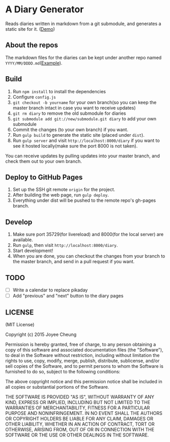 # A Diary Generator

Reads diaries written in markdown from a git submodule, and generates a static site for it. ([Demo](http://joyeecheung.github.io/diary/))

## About the repos

The markdown files for the diaries can be kept under another repo named `YYYY/MM/DDDD.md`([Example](https://github.com/joyeecheung/my-tech-diary)).

## Build

1. Run `npm install` to install the dependencies
2. Configure `config.js`
3. `git checkout -b yourname` for your own branch(so you can keep the master branch intact in case you want to receive updates)
4. `git rm diary` to remove the old submodule for diaries
5. `git submodule add git://new/submodule.git diary` to add your own submodule
6. Commit the changes (to your own branch) if you want.
7. Run `gulp build` to generate the static site (placed under `dist`).
8. Run `gulp server` and visit `http://localhost:8000/diary` if you want to see it hosted locally(make sure the port 8000 is not taken).

You can receive updates by pulling updates into your master branch, and check them out to your own branch.

## Deploy to GitHub Pages

1. Set up the SSH git remote `origin` for the project.
2. After building the web page, run `gulp deploy`.
3. Everything under dist will be pushed to the remote repo's gh-pages branch.

## Develop

1. Make sure port 35729(for livereload) and 8000(for the local server) are available.
2. Run `gulp`, then visit `http://localhost:8000/diary`.
3. Start development!
4. When you are done, you can checkout the changes from your branch to the master branch, and send in a pull request if you want.

## TODO

- [ ] Write a calendar to replace pikaday
- [ ] Add "previous" and "next" button to the diary pages

## LICENSE

(MIT License)

Copyright (c) 2015 Joyee Cheung

Permission is hereby granted, free of charge, to any person obtaining a copy of this software and associated documentation files (the "Software"), to deal in the Software without restriction, including without limitation the rights to use, copy, modify, merge, publish, distribute, sublicense, and/or sell copies of the Software, and to permit persons to whom the Software is furnished to do so, subject to the following conditions:

The above copyright notice and this permission notice shall be included in all copies or substantial portions of the Software.

THE SOFTWARE IS PROVIDED "AS IS", WITHOUT WARRANTY OF ANY KIND, EXPRESS OR IMPLIED, INCLUDING BUT NOT LIMITED TO THE WARRANTIES OF MERCHANTABILITY, FITNESS FOR A PARTICULAR PURPOSE AND NONINFRINGEMENT. IN NO EVENT SHALL THE AUTHORS OR COPYRIGHT HOLDERS BE LIABLE FOR ANY CLAIM, DAMAGES OR OTHER LIABILITY, WHETHER IN AN ACTION OF CONTRACT, TORT OR OTHERWISE, ARISING FROM, OUT OF OR IN CONNECTION WITH THE SOFTWARE OR THE USE OR OTHER DEALINGS IN THE SOFTWARE.